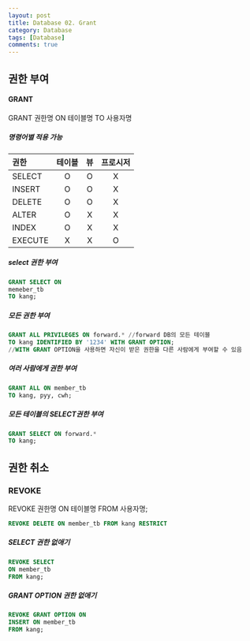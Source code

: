 ```yaml
---
layout: post
title: Database 02. Grant
category: Database
tags: [Database]
comments: true
---
```

## 권한 부여
#### GRANT
GRANT 권한명 ON 테이블명 TO 사용자명
##### 명령어별 적용 가능  
| 권한 | 테이블 | 뷰 | 프로시저 |
| :------ | :----: | :----: | :----: |
| SELECT | O | O | X |
| INSERT | O | O | X |
| DELETE | O | O | X |
| ALTER | O | X | X |
| INDEX | O | X | X |
| EXECUTE | X | X | O |


##### select 권한 부여
```SQL
GRANT SELECT ON
memeber_tb
TO kang;
```
##### 모든 권한 부여
```SQL
GRANT ALL PRIVILEGES ON forward.* //forward DB의 모든 테이블
TO kang IDENTIFIED BY '1234' WITH GRANT OPTION;
//WITH GRANT OPTION을 사용하면 자신이 받은 권한을 다른 사람에게 부여할 수 있음
```
##### 여러 사람에게 권한 부여
```SQL
GRANT ALL ON member_tb
TO kang, pyy, cwh;
```
##### 모든 테이블의 SELECT권한 부여
```SQL
GRANT SELECT ON forward.*
TO kang;
```
##
## 권한 취소
### REVOKE
  REVOKE 권한명
  ON 테이블명
  FROM 사용자명;
```SQL
REVOKE DELETE ON member_tb FROM kang RESTRICT
```
##### SELECT 권한 없애기
```SQL
REVOKE SELECT
ON member_tb
FROM kang;
```
##### GRANT OPTION 권한 없애기
```SQL
REVOKE GRANT OPTION ON
INSERT ON member_tb
FROM kang;
```
